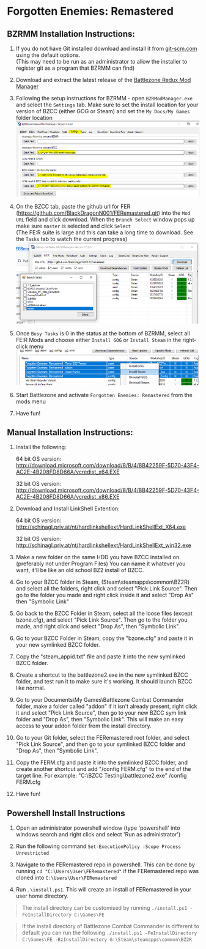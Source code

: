 # Forgotten Enemies: Remastered

## BZRMM Installation Instructions:
1. If you do not have Git installed download and install it from [git-scm.com](https://git-scm.com/download/win) using the default options.<br/>
(This may need to be run as an administrator to allow the installer to register git as a program that BZRMM can find)

1. Download and extract the latest release of the [Battlezone Redux Mod Manager](https://github.com/Nielk1/Battlezone-Redux-Mod-Manager/releases)

1. Following the setup instructions for BZRMM - open `BZRModManager.exe` and select the `Settings` tab. Make sure to set the install location for your version of BZCC (either GOG or Steam) and set the `My Docs/My Games` folder location<br/>
![](docs/BZRMM_Settings.PNG)

1. On the BZCC tab, paste the github url for FER (https://github.com/BlackDragonN001/FERemastered.git) into the `Mod URL` field and click download. When the `Branch Select` window pops up make sure `master` is selected and click `Select`<br/>
(The FE:R suite is large and this can take a long time to download. See the `Tasks` tab to watch the current progress)<br/>
![](docs/BZRMM_branch.png)

1. Once `Busy Tasks` is 0 in the status at the bottom of BZRMM, select all FE:R Mods and choose either `Install GOG` or `Install Steam` in the right-click menu<br/>
![](docs/BZRMM_Install.PNG)

1. Start Battlezone and activate `Forgotten Enemies: Remastered` from the mods menu

1. Have fun!

## Manual Installation Instructions:

1. Install the following:

	64 bit OS version: http://download.microsoft.com/download/8/B/4/8B42259F-5D70-43F4-AC2E-4B208FD8D66A/vcredist_x64.EXE

	32 bit OS version: http://download.microsoft.com/download/8/B/4/8B42259F-5D70-43F4-AC2E-4B208FD8D66A/vcredist_x86.EXE

2. Download and Install LinkShell Extention: 

	64 bit OS version: http://schinagl.priv.at/nt/hardlinkshellext/HardLinkShellExt_X64.exe

	32 bit OS version: http://schinagl.priv.at/nt/hardlinkshellext/HardLinkShellExt_win32.exe

3. Make a new folder on the same HDD you have BZCC installed on. (preferably not under Program Files) You can name it whatever you want, it'll be like an old school BZ2 install of BZCC.

4. Go to your BZCC folder in Steam, (Steam\steamapps\common\BZ2R) and select all the folders, right click and select "Pick Link Source". Then go to the folder you made and right click inside it and select "Drop As" then "Symbolic Link"

5. Go back to the BZCC Folder in Steam, select all the loose files (except bzone.cfg), and select "Pick Link Source". Then go to the folder you made, and right click and select "Drop As", then "Symbolic Link".

6. Go to your BZCC Folder in Steam, copy the "bzone.cfg" and paste it in your new symlinked BZCC folder.

7. Copy the "steam_appid.txt" file and paste it into the new symlinked BZCC folder.

8. Create a shortcut to the battlezone2.exe in the new symlinked BZCC folder, and test run it to make sure it's working. It should launch BZCC like normal.

9. Go to your Documents\My Games\Battlezone Combat Commander folder, make a folder called "addon" if it isn't already present, right click it and select "Pick Link Source", then go to your new BZCC sym link folder and "Drop As", then "Symbolic Link". This will make an easy access to your addon folder from the install directory.


10. Go to your Git folder, select the FERemastered root folder, and select "Pick Link Source", and then go to your symlinked BZCC folder and "Drop As", then "Symbolic Link".

11. Copy the FERM.cfg and paste it into the symlinked BZCC folder, and create another shortcut and add "/config FERM.cfg" to the end of the target line. For example: "C:\BZCC Testing\battlezone2.exe" /config FERM.cfg

12. Have fun!

## Powershell Install Instructions

1. Open an administrator powershell window (type 'powershell' into windows search and right click and select 'Run as administrator')

2. Run the following command `Set-ExecutionPolicy -Scope Process Unrestricted`

3. Navigate to the FERemastered repo in powershell. This can be done by running `cd "C:\Users\User\FERemastered"` if the FERemastered repo was cloned into `C:\Users\User\FERemastered`

4. Run `.\install.ps1`. This will create an install of FERemastered in your user home directory.
> The install directory can be customised by running `./install.ps1 -FeInstallDirectory C:\Games\FE`

> If the install directory of Battlezone Combat Commander is different to default you can run the following `./install.ps1 -FeInstallDirectory C:\Games\FE -BzInstallDirectory G:\Steam\steamapps\common\BZ2R`
